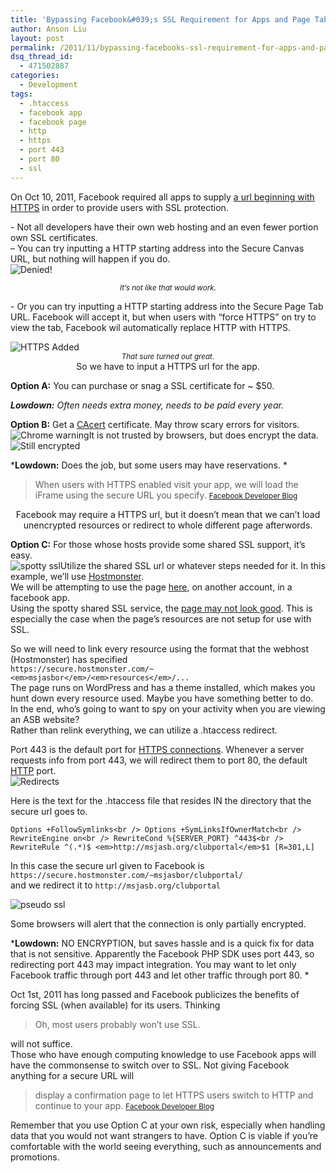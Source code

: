 ```yaml
---
title: 'Bypassing Facebook&#039;s SSL Requirement for Apps and Page Tabs'
author: Anson Liu
layout: post
permalink: /2011/11/bypassing-facebooks-ssl-requirement-for-apps-and-page-tabs
dsq_thread_id:
  - 471502887
categories:
  - Development
tags:
  - .htaccess
  - facebook app
  - facebook page
  - http
  - https
  - port 443
  - port 80
  - ssl
---
```

On Oct 10, 2011, Facebook required all apps to supply <a href="https://developers.facebook.com/roadmap/" target="_blank">a url beginning with HTTPS</a> in order to provide users with SSL protection.

<p style="text-align: left;">
  - Not all developers have their own web hosting and an even fewer portion own SSL certificates.<br /> &#8211; You can try inputting a HTTP starting address into the Secure Canvas URL, but nothing will happen if you do.<br /> <img class="aligncenter size-full wp-image-1051" title="Denied!" src="https://i2.wp.com/apparentetch.com/wp-content/uploads/2011/12/fb-ssl-required.png?resize=525%2C50" alt="Denied!" data-recalc-dims="1" />
</p>

<center>
  <small><em>It&#8217;s not like that would work.</em></small>
</center>

<p style="text-align: left;">
  - Or you can try inputting a HTTP starting address into the Secure Page Tab URL. Facebook will accept it, but when users with &#8220;force HTTPS&#8221; on try to view the tab, Facebook wil automatically replace HTTP with HTTPS.
</p>

<!--more-->

<img class="aligncenter size-full wp-image-1053" title="HTTPS Added" src="https://i1.wp.com/apparentetch.com/wp-content/uploads/2011/12/https-added.png?resize=525%2C310" alt="HTTPS Added" data-recalc-dims="1" />

<center>
  <small><em>That sure turned out great.</em></small>
</center>

<center>
  So we have to input a HTTPS url for the app.
</center>

  
**Option A:** You can purchase or snag a SSL certificate for ~ $50.

***Lowdown:** Often needs extra money, needs to be paid every year.*

**Option B:** Get a <a href="http://www.cacert.org/" target="_blank">CAcert</a> certificate. May throw scary errors for visitors. <img class="aligncenter size-full wp-image-1065" title="Chrome warning" src="https://i2.wp.com/apparentetch.com/wp-content/uploads/2011/12/cacert-warning.png?resize=525%2C151" alt="Chrome warning" data-recalc-dims="1" />It is not trusted by browsers, but does encrypt the data. <img class="alignnone size-full wp-image-1066" title="Still encrypted" src="https://i0.wp.com/apparentetch.com/wp-content/uploads/2011/12/cacert-encrypt.png?resize=365%2C46" alt="Still encrypted" data-recalc-dims="1" />

***Lowdown:** Does the job, but some users may have reservations. *

> When users with HTTPS enabled visit your app, we will load the iFrame using the secure URL you specify. <small><a href="https://developers.facebook.com/blog/post/452" target="_blank">Facebook Developer Blog</a></small>

<center>
  Facebook may require a HTTPS url, but it doesn&#8217;t mean that we can&#8217;t load unencrypted resources or redirect to whole different page afterwords.
</center>

  
**Option C:** For those whose hosts provide some shared SSL support, it&#8217;s easy.  
<img class="size-full wp-image-1058 alignleft" title="spotty ssl" src="https://i1.wp.com/apparentetch.com/wp-content/uploads/2011/12/Screen-Shot-2011-11-12-at-11.25.47-AM.png?resize=248%2C362" alt="spotty ssl" data-recalc-dims="1" />Utilize the shared SSL url or whatever steps needed for it. In this example, we&#8217;ll use <a href="https://my.hostmonster.com/cgi/help/126" target="_blank">Hostmonster</a>.  
We will be attempting to use the page [here][1], on another account, in a facebook app.  
Using the spotty shared SSL service, the <a href="https://secure.hostmonster.com/~msjasbor/" target="_blank">page may not look good</a>. This is especially the case when the page&#8217;s resources are not setup for use with SSL.

So we will need to link every resource using the format that the webhost (Hostmonster) has specified  
`https://secure.hostmonster.com/~<em>msjasbor</em>/<em>resources</em>/...`  
The page runs on WordPress and has a theme installed, which makes you hunt down every resource used. Maybe you have something better to do.  
In the end, who&#8217;s going to want to spy on your activity when you are viewing an ASB website?  
Rather than relink everything, we can utilize a .htaccess redirect.

Port 443 is the default port for <a href="http://en.wikipedia.org/wiki/HTTP_Secure" target="_blank">HTTPS connections</a>. Whenever a server requests info from port 443, we will redirect them to port 80, the default <a href="http://en.wikipedia.org/wiki/HTTP" target="_blank">HTTP</a> port.  
<img class="aligncenter size-full wp-image-1061" title="Redirects" src="https://i1.wp.com/apparentetch.com/wp-content/uploads/2011/12/diagram-redirect.png?resize=424%2C155" alt="Redirects" data-recalc-dims="1" />

Here is the text for the .htaccess file that resides IN the directory that the secure url goes to.

`Options +FollowSymlinks<br />
Options +SymLinksIfOwnerMatch<br />
RewriteEngine on<br />
RewriteCond %{SERVER_PORT} ^443$<br />
RewriteRule ^(.*)$ <em>http://msjasb.org/clubportal</em>$1 [R=301,L]`

In this case the secure url given to Facebook is  
`https://secure.hostmonster.com/~msjasbor/clubportal/`  
and we redirect it to `http://msjasb.org/clubportal`

<img class="aligncenter size-full wp-image-1064" title="pseudo ssl" src="https://i0.wp.com/apparentetch.com/wp-content/uploads/2011/12/pseudo-ssl.png?resize=525%2C309" alt="pseudo ssl" data-recalc-dims="1" />

Some browsers will alert that the connection is only partially encrypted.

***Lowdown:** NO ENCRYPTION, but saves hassle and is a quick fix for data that is not sensitive. Apparently the Facebook PHP SDK uses port 443, so redirecting port 443 may impact integration. You may want to let only Facebook traffic through port 443 and let other traffic through port 80. *

Oct 1st, 2011 has long passed and Facebook publicizes the benefits of forcing SSL (when available) for its users. Thinking

> Oh, most users probably won&#8217;t use SSL.

will not suffice.  
Those who have enough computing knowledge to use Facebook apps will have the commonsense to switch over to SSL. Not giving Facebook anything for a secure URL will

> display a confirmation page to let HTTPS users switch to HTTP and continue to your app. <small><a href="https://developers.facebook.com/blog/post/452" target="_blank">Facebook Developer Blog</a></small>

Remember that you use Option C at your own risk, especially when handling data that you would not want strangers to have. Option C is viable if you&#8217;re comfortable with the world seeing everything, such as announcements and promotions.

 [1]: http://msjasb.org/clubportal